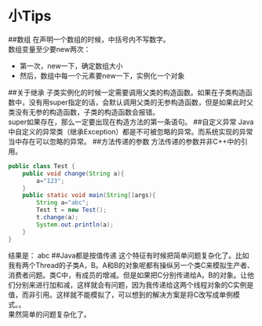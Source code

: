 小Tips
======
##数组
在声明一个数组的时候，中括号内不写数字。  
数组变量至少要new两次：
* 第一次，new一下，确定数组大小
* 然后，数组中每一个元素要new一下，实例化一个对象

##关于继承
子类实例化的时候一定需要调用父类的构造函数。如果在子类构造函数中，没有用super指定的话，会默认调用父类的无参构造函数，但是如果此时父类没有无参的构造函数，子类的构造函数会报错。  
super如果存在，那么一定要出现在构造方法的第一条语句。
##自定义异常
Java中自定义的异常类（继承Exception）都是不可被忽略的异常。而系统实现的异常当中存在可以忽略的异常。
##方法传递的参数
方法传递的参数并非C++中的引用。
```java
public class Test {
	public void change(String a){
		a="123";
	}
	public static void main(String[]args){
		String a="abc";
		Test t = new Test();
		t.change(a);
		System.out.println(a);
	}
}
```
结果是： abc
##Java都是按值传递
这个特征有时候把简单问题复杂化了。比如我有两个Thread的子类A，B。A和B的对象呢都有操纵另一个类C来模拟生产者、消费者问题。类C中，有成员的增减。但是如果把C分别传递给A，B的对象。让他们分别来进行加和减，这样就会有问题，因为我传递给这两个线程对象的C实例是值，而非引用。这样就不能模拟了，可以想到的解决方案是将C改写成单例模式。。  
果然简单的问题复杂化了。
